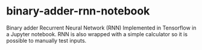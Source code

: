 # binary-adder-rnn-notebook
Binary adder Recurrent Neural Network (RNN) Implemented in Tensorflow in a Jupyter notebook.  RNN is also wrapped with a simple calculator so it is possible to manually test inputs.

